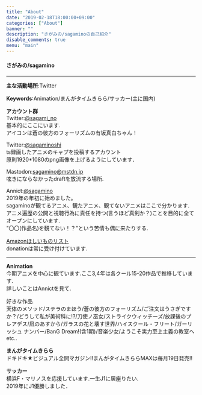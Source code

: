 ```yaml
---
title: "About"
date: "2019-02-18T18:00:00+09:00"
categories: ["About"]
banner: ""
description: "さがみの/sagaminoの自己紹介"
disable_comments: true
menu: "main"
---
```

#### さがみの/sagamino
---  
**主な活動場所**:Twitter  

**Keywords**:Animation/まんがタイムきらら/サッカー(主に国内)  

<!--more-->
**アカウント群**  
Twitter:[@sagami_no](//twitter.com/sagami_no)  
基本的にここにいます.  
アイコンは蒼の彼方のフォーリズムの有坂真白ちゃん！

Twitter:[@sagaminoshi](//twitter.com/sagaminoshi)  
ts録画したアニメのキャプを投稿するアカウント  
原則1920*1080のpng画像を上げるようにしています．

Mastodon:[sagamino@mstdn.jp](//mstdn.jp/@sagamino)   
呟きにならなかったdraftを放流する場所.

Annict:[@sagamino](//annict.jp/@sagamino)  
2019年の年初に始めました。  
sagaminoが観てるアニメ、観たアニメ、観てないアニメはここで分かります.  
アニメ遍歴の公開と視聴行為に責任を持つ(言うほど真剣か？)ことを目的に全てオープンにしています.  
"〇〇(作品名)を観てない！？"という苦情も偶に来たりする.

[Amazonほしいものリスト](//amazon.co.jp//registry/wishlist/28VXS1055QQRF/ref=cm_sw_r_tw)  
donationは常に受け付けています.

---
**Animation**  
今期アニメを中心に観ています.ここ3,4年は各クール15-20作品で推移しています.  
詳しいことはAnnictを見て.  

好きな作品  
天体のメソッド/ステラのまほう/蒼の彼方のフォーリズム/ご注文はうさぎですか？/どうして私が美術科に!?/刀使ノ巫女/ストライクウィッチーズ/放課後のプレアデス/凪のあすから/ガラスの花と壊す世界/ハイスクール・フリート/ガーリッシュ ナンバー/BanG Dream!(含1期)/音楽少女/ようこそ実力至上主義の教室へ etc..

**まんがタイムきらら**  
ドキドキ★ビジュアル全開マガジン!!まんがタイムきららMAXは毎月19日発売!!

**サッカー**  
横浜F・マリノスを応援しています.一生J1に居座りたい.  
2019年にJ1優勝しました．